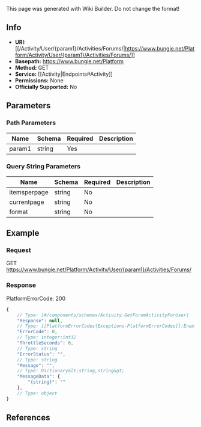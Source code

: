 <span class="wiki-builder">This page was generated with Wiki Builder. Do not change the format!</span>

## Info


* **URI:** [[/Activity/User/{param1}/Activities/Forums/|https://www.bungie.net/Platform/Activity/User/{param1}/Activities/Forums/]]
* **Basepath:** https://www.bungie.net/Platform
* **Method:** GET
* **Service:** [[Activity|Endpoints#Activity]]
* **Permissions:** None
* **Officially Supported:** No

## Parameters
### Path Parameters
Name | Schema | Required | Description
---- | ------ | -------- | -----------
param1 | string | Yes | 

### Query String Parameters
Name | Schema | Required | Description
---- | ------ | -------- | -----------
itemsperpage | string | No | 
currentpage | string | No | 
format | string | No | 

## Example
### Request
GET https://www.bungie.net/Platform/Activity/User/{param1}/Activities/Forums/

### Response
PlatformErrorCode: 200
```javascript
{
    // Type: [#/components/schemas/Activity.GetForumActivityForUser]
    "Response": null,
    // Type: [[PlatformErrorCodes|Exceptions-PlatformErrorCodes]]:Enum
    "ErrorCode": 0,
    // Type: integer:int32
    "ThrottleSeconds": 0,
    // Type: string
    "ErrorStatus": "",
    // Type: string
    "Message": "",
    // Type: Dictionary&lt;string,string&gt;
    "MessageData": {
        "{string}": ""
    },
    // Type: object
}

```

## References
